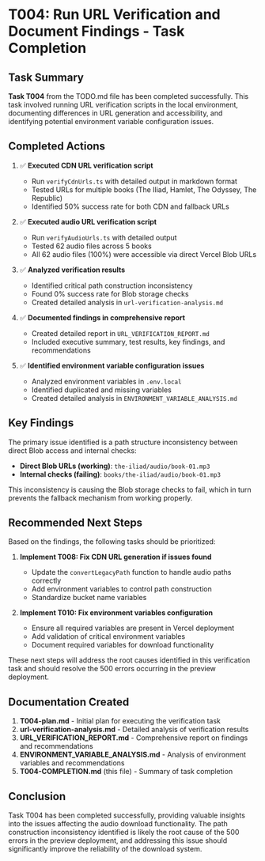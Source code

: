 # T004: Run URL Verification and Document Findings - Task Completion

## Task Summary

**Task T004** from the TODO.md file has been completed successfully. This task involved running URL verification scripts in the local environment, documenting differences in URL generation and accessibility, and identifying potential environment variable configuration issues.

## Completed Actions

1. ✅ **Executed CDN URL verification script**

   - Run `verifyCdnUrls.ts` with detailed output in markdown format
   - Tested URLs for multiple books (The Iliad, Hamlet, The Odyssey, The Republic)
   - Identified 50% success rate for both CDN and fallback URLs

2. ✅ **Executed audio URL verification script**

   - Run `verifyAudioUrls.ts` with detailed output
   - Tested 62 audio files across 5 books
   - All 62 audio files (100%) were accessible via direct Vercel Blob URLs

3. ✅ **Analyzed verification results**

   - Identified critical path construction inconsistency
   - Found 0% success rate for Blob storage checks
   - Created detailed analysis in `url-verification-analysis.md`

4. ✅ **Documented findings in comprehensive report**

   - Created detailed report in `URL_VERIFICATION_REPORT.md`
   - Included executive summary, test results, key findings, and recommendations

5. ✅ **Identified environment variable configuration issues**
   - Analyzed environment variables in `.env.local`
   - Identified duplicated and missing variables
   - Created detailed analysis in `ENVIRONMENT_VARIABLE_ANALYSIS.md`

## Key Findings

The primary issue identified is a path structure inconsistency between direct Blob access and internal checks:

- **Direct Blob URLs (working)**: `the-iliad/audio/book-01.mp3`
- **Internal checks (failing)**: `books/the-iliad/audio/book-01.mp3`

This inconsistency is causing the Blob storage checks to fail, which in turn prevents the fallback mechanism from working properly.

## Recommended Next Steps

Based on the findings, the following tasks should be prioritized:

1. **Implement T008: Fix CDN URL generation if issues found**

   - Update the `convertLegacyPath` function to handle audio paths correctly
   - Add environment variables to control path construction
   - Standardize bucket name variables

2. **Implement T010: Fix environment variables configuration**
   - Ensure all required variables are present in Vercel deployment
   - Add validation of critical environment variables
   - Document required variables for download functionality

These next steps will address the root causes identified in this verification task and should resolve the 500 errors occurring in the preview deployment.

## Documentation Created

1. **T004-plan.md** - Initial plan for executing the verification task
2. **url-verification-analysis.md** - Detailed analysis of verification results
3. **URL_VERIFICATION_REPORT.md** - Comprehensive report on findings and recommendations
4. **ENVIRONMENT_VARIABLE_ANALYSIS.md** - Analysis of environment variables and recommendations
5. **T004-COMPLETION.md** (this file) - Summary of task completion

## Conclusion

Task T004 has been completed successfully, providing valuable insights into the issues affecting the audio download functionality. The path construction inconsistency identified is likely the root cause of the 500 errors in the preview deployment, and addressing this issue should significantly improve the reliability of the download system.
